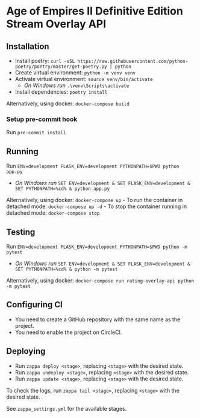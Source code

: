 # Age of Empires II Definitive Edition Stream Overlay API


## Installation

- Install poetry: `curl -sSL https://raw.githubusercontent.com/python-poetry/poetry/master/get-poetry.py | python`
- Create virtual environment: `python -m venv venv`
- Activate virtual environment: `source venv/bin/activate`
    - *On Windows run* `.\venv\Scripts\activate`
- Install dependencies: `poetry install`

Alternatively, using docker: `docker-compose build`

### Setup pre-commit hook

Run `pre-commit install`

## Running

Run `ENV=development FLASK_ENV=development PYTHONPATH=$PWD python app.py`

- *On Windows run* `SET ENV=development & SET FLASK_ENV=development & SET PYTHONPATH=%cd% & python app.py`

Alternatively, using docker: `docker-compose up`
    - To run the container in detached mode: `docker-compose up -d`
    - To stop the container running in detached mode: `docker-compose stop`

## Testing

Run `ENV=development FLASK_ENV=development PYTHONPATH=$PWD python -m pytest`

- *On Windows run* `SET ENV=development & SET FLASK_ENV=development & SET PYTHONPATH=%cd% & python -m pytest`

Alternatively, using docker: `docker-compose run rating-overlay-api python -m pytest`


## Configuring CI

- You need to create a GitHub repository with the same name as the project.
- You need to enable the project on CircleCI.

## Deploying

- Run `zappa deploy <stage>`, replacing `<stage>` with the desired state.
- Run `zappa undeploy <stage>`, replacing `<stage>` with the desired state.
- Run `zappa update <stage>`, replacing `<stage>` with the desired state.

To check the logs, run `zappa tail <stage>`, replacing `<stage>` with the desired state.

See `zappa_settings.yml` for the available stages.


